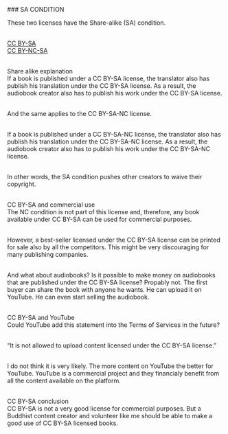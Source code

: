 <div id="sa-condition" markdown="1">
### SA CONDITION
</div>

These two licenses have the Share-alike (SA) condition. <br><br>

[CC BY-SA](https://creativecommons.org/licenses/by-sa/4.0/)<br>
[CC BY-NC-SA](https://creativecommons.org/licenses/by-nc-sa/4.0/)<br><br>

<div class="underline"> Share alike explanation </div>
If a book is published under a CC BY-SA license, the translator also has publish his translation under the CC BY-SA license. As a result, the audiobook creator also has to publish his work under the CC BY-SA license.<br><br>

And the same applies to the CC BY-SA-NC license.<br><br>

If a book is published under a CC BY-SA-NC license, the translator also has publish his translation under the CC BY-SA-NC license. As a result, the audiobook creator also has to publish his work under the CC BY-SA-NC license.<br><br>

In other words, the SA condition pushes other creators to waive their copyright. <br><br>

<div class="underline">CC BY-SA and commercial use</div>
The NC condition is not part of this license and, therefore, any book available under CC BY-SA can be used for commercial purposes.<br><br>

However, a best-seller licensed under the CC BY-SA license can be printed for sale also by all the competitors. This might be very discouraging for many publishing companies. <br><br>

And what about audiobooks? Is it possible to make money on audiobooks that are published under the CC BY-SA license? Propably not. The first buyer can share the book with anyone he wants. He can upload it on YouTube. He can even start selling the audiobook.<br><br>

<div class="underline">CC BY-SA and YouTube</div>
Could YouTube add this statement into the Terms of Services in the future?<br><br>

“It is not allowed to upload content licensed under the CC BY-SA license.”<br><br>

I do not think it is very likely. The more content on YouTube the better for YouTube. YouTube is a commercial project and they financialy benefit from all the content available on the platform.<br><br>

<div class="underline">CC BY-SA conclusion</div>
CC BY-SA is not a very good license for commercial purposes.  But a Buddhist content creator and volunteer like me should be able to make a good use of CC BY-SA licensed books. <br><br>
